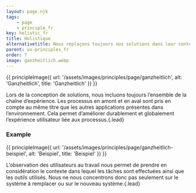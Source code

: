 ```yaml
---
layout: page.njk
tags: 
    - page
    - principle_fr
key: holistic_fr
title: Holistique
alternativetitle: Nous replaçons toujours nos solutions dans leur contexte global.
parent: ux-principles_fr
order: 7
image: ganzheitlich.webp
---
```


{{ principleImage({
  url: '/assets/images/principles/page/ganzheitlich',
  alt: 'Ganzheitlich',
  title: 'Ganzheitlich'
}) }}

Lors de la conception de solutions, nous incluons toujours l’ensemble de la chaîne d’expérience. Les processus en amont et en aval sont pris en compte au même titre que les autres applications présentes dans l’environnement. Cela permet d’améliorer durablement et globalement l’expérience utilisateur liée aux processus.{.lead}


### Example
{{ principleImage({
  url: '/assets/images/principles/page/ganzheitlich-beispiel',
  alt: 'Beispiel',
  title: 'Beispiel'
}) }}

L’observation des utilisateurs au travail nous permet de prendre en considération le contexte dans lequel les tâches sont effectuées ainsi que les outils utilisés. Nous ne nous concentrons donc pas seulement sur le système à remplacer ou sur le nouveau système.{.lead}